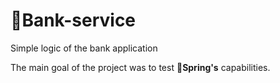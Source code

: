 # 🏦Bank-service

Simple logic of the bank application

The main goal of the project was to test :seedling:**Spring's** capabilities.
